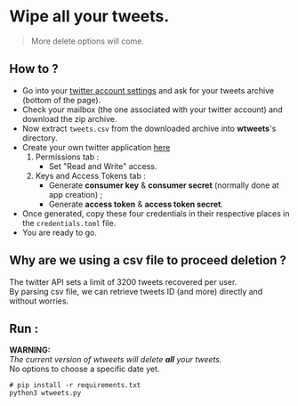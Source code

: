 # Wipe all your tweets.
> More delete options will come.

## How to ?
* Go into your [twitter account settings](https://twitter.com/settings/account) and ask for your tweets archive (bottom of the page).
* Check your mailbox (the one associated with your twitter account) and download the zip archive.
* Now extract `tweets.csv` from the downloaded archive into __wtweets__'s directory.
* Create your own twitter application [here](https://apps.twitter.com/)
    1. Permissions tab :
        - Set "Read and Write" access.
    2. Keys and Access Tokens tab :
        - Generate __consumer key__ & __consumer secret__ (normally done at app creation) ;
        - Generate __access token__ & __access token secret__.
* Once generated, copy these four credentials in their respective places in the `credentials.toml` file.
* You are ready to go.

## Why are we using a csv file to proceed deletion ?
The twitter API sets a limit of 3200 tweets recovered per user.  
By parsing csv file, we can retrieve tweets ID (and more) directly and without worries.

## Run :
__WARNING:__   
_The current version of wtweets will delete __all__ your tweets._  
No options to choose a specific date yet.
```
# pip install -r requirements.txt
python3 wtweets.py
```